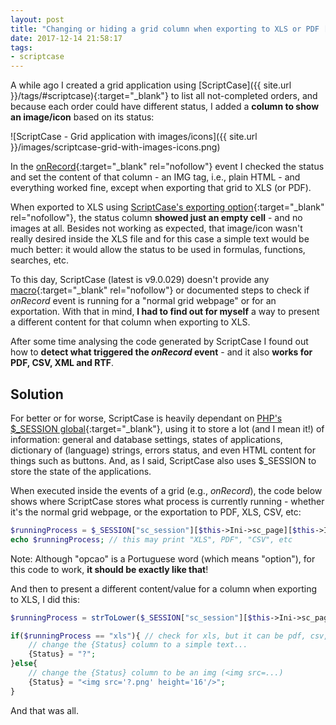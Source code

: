 ```yaml
---
layout: post
title: "Changing or hiding a grid column when exporting to XLS or PDF [Scriptcase]"
date: 2017-12-14 21:58:17
tags:
- scriptcase
---
```


A while ago I created a grid application using [ScriptCase]({{ site.url }}/tags/#scriptcase){:target="_blank"} to list all not-completed orders, and because each order could have different status, I added a **column to show an image/icon** based on its status:

![ScriptCase - Grid application with images/icons]({{ site.url }}/images/scriptcase-grid-with-images-icons.png)

In the [onRecord](http://www.scriptcase.net/docs/en_us/v9/manual/06-applications/02-grid-application/17-grid-events/index.html#onrecord){:target="_blank" rel="nofollow"} event I checked the status and set the content of that column - an IMG tag, i.e., plain HTML - and everything worked fine, except when exporting that grid to XLS (or PDF).

When exported to XLS using [ScriptCase's exporting option](http://www.scriptcase.net/docs/en_us/v9/manual/06-applications/02-grid-application/06-export-settings/){:target="_blank" rel="nofollow"}, the status column **showed just an empty cell** - and no images at all. Besides not working as expected, that image/icon wasn't really desired inside the XLS file and for this case a simple text would be much better: it would allow the status to be used in formulas, functions, searches, etc.

To this day, ScriptCase (latest is v9.0.029) doesn't provide any [macro](http://www.scriptcase.net/docs/en_us/v9/manual/14-macros/01-general-view/){:target="_blank" rel="nofollow"} or documented steps to check if *onRecord* event is running for a "normal grid webpage" or for an exportation. With that in mind, **I had to find out for myself** a way to present a different content for that column when exporting to XLS.

After some time analysing the code generated by ScriptCase I found out how to **detect what triggered the *onRecord* event** - and it also **works for PDF, CSV, XML and RTF**.

## Solution

For better or for worse, ScriptCase is heavily dependant on [PHP's $_SESSION global](http://blog.andersonmamede.com.br/php-session-behind-the-scenes/){:target="_blank"}, using it to store a lot (and I mean it!) of information: general and database settings, states of applications, dictionary of (language) strings, errors status, and even HTML content for things such as buttons. And, as I said, ScriptCase also uses $_SESSION to store the state of the applications.

When executed inside the events of a grid (e.g., *onRecord*), the code below shows where ScriptCase stores what process is currently running - whether it's the normal grid webpage, or the exportation to PDF, XLS, CSV, etc:

```php
$runningProcess = $_SESSION["sc_session"][$this->Ini->sc_page][$this->Ini->nm_cod_apl]["opcao"];
echo $runningProcess; // this may print "XLS", PDF", "CSV", etc
```

Note: Although "opcao" is a Portuguese word (which means "option"), for this code to work, **it should be exactly like that**!

And then to present a different content/value for a column when exporting to XLS, I did this:

```php
$runningProcess = strToLower($_SESSION["sc_session"][$this->Ini->sc_page][$this->Ini->nm_cod_apl]["opcao"]);

if($runningProcess == "xls"){ // check for xls, but it can be pdf, csv, etc
	// change the {Status} column to a simple text...
	{Status} = "?";
}else{
	// change the {Status} column to be an img (<img src=...)
	{Status} = "<img src='?.png' height='16'/>";
}
```

And that was all.